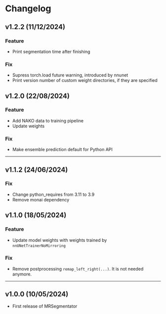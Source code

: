 # Changelog

<!--next-version-placeholder-->

## v1.2.2 (11/12/2024)

### Feature
- Print segmentation time after finishing

### Fix
- Supress torch.load future warning, introduced by nnunet
- Print version number of custom weight directories, if they are specified

## v1.2.0 (22/08/2024)

### Feature
- Add NAKO data to training pipeline
- Update weights

### Fix
- Make ensemble prediction default for Python API

___

## v1.1.2 (24/06/2024)

### Fix
- Change python_requires from 3.11 to 3.9
- Remove monai dependency


## v1.1.0 (18/05/2024)

### Feature
- Update model weights with weights trained by `nnUNetTrainerNoMirroring`

### Fix
- Remove postprocessing `remap_left_right(...)`. It is not needed anymore.

___
## v1.0.0 (10/05/2024)
- First release of MRSegmentator